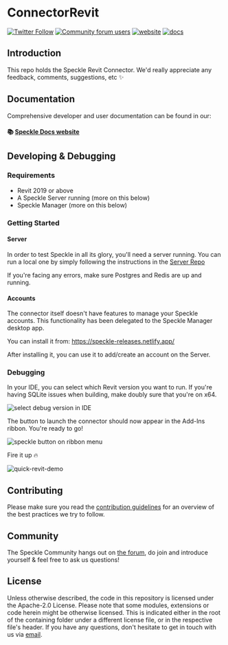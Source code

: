 # ConnectorRevit

[![Twitter Follow](https://img.shields.io/twitter/follow/SpeckleSystems?style=social)](https://twitter.com/SpeckleSystems) [![Community forum users](https://img.shields.io/discourse/users?server=https%3A%2F%2Fdiscourse.speckle.works&style=flat-square&logo=discourse&logoColor=white)](https://discourse.speckle.works) [![website](https://img.shields.io/badge/https://-speckle.systems-royalblue?style=flat-square)](https://speckle.systems) [![docs](https://img.shields.io/badge/docs-speckle.guide-orange?style=flat-square&logo=read-the-docs&logoColor=white)](https://speckle.guide/dev/)

## Introduction

This repo holds the Speckle Revit Connector. We'd really appreciate any feedback, comments, suggestions, etc ✨

## Documentation

Comprehensive developer and user documentation can be found in our:

#### 📚 [Speckle Docs website](https://speckle.guide/dev/)

## Developing & Debugging

### Requirements

- Revit 2019 or above
- A Speckle Server running (more on this below)
- Speckle Manager (more on this below)

### Getting Started

#### Server

In order to test Speckle in all its glory, you'll need a server running. You can run a local one by simply following the instructions in the [Server Repo](https://github.com/specklesystems/Server)

If you're facing any errors, make sure Postgres and Redis are up and running.

#### Accounts

The connector itself doesn't have features to manage your Speckle accounts. This functionality has been delegated to the Speckle Manager desktop app.

You can install it from: https://speckle-releases.netlify.app/

After installing it, you can use it to add/create an account on the Server.

### Debugging

In your IDE, you can select which Revit version you want to run. If you're having SQLite issues when building, make doubly sure that you're on x64.

![select debug version in IDE](https://user-images.githubusercontent.com/7717434/97556712-b9bd9200-19d1-11eb-9b4b-8c25832547bd.png)

The button to launch the connector should now appear in the Add-Ins ribbon. You're ready to go!

![speckle button on ribbon menu](https://user-images.githubusercontent.com/7717434/97557082-381a3400-19d2-11eb-8d10-13039d5ee7be.png)

Fire it up 🔥

![quick-revit-demo](https://user-images.githubusercontent.com/7717434/97557677-fe95f880-19d2-11eb-8ad3-439f7ad63015.gif)


## Contributing

Please make sure you read the [contribution guidelines](.github/CONTRIBUTING.md) for an overview of the best practices we try to follow.

## Community

The Speckle Community hangs out on [the forum](https://discourse.speckle.works), do join and introduce yourself & feel free to ask us questions!

## License

Unless otherwise described, the code in this repository is licensed under the Apache-2.0 License. Please note that some modules, extensions or code herein might be otherwise licensed. This is indicated either in the root of the containing folder under a different license file, or in the respective file's header. If you have any questions, don't hesitate to get in touch with us via [email](mailto:hello@speckle.systems).
